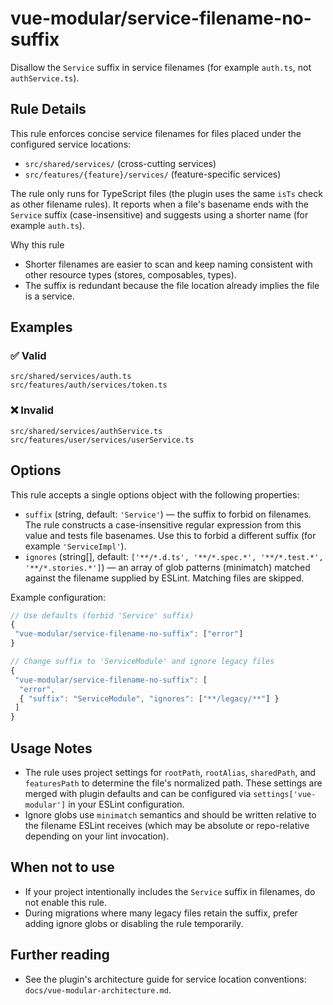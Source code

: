 # vue-modular/service-filename-no-suffix

Disallow the `Service` suffix in service filenames (for example `auth.ts`, not `authService.ts`).

## Rule Details

This rule enforces concise service filenames for files placed under the configured service locations:

- `src/shared/services/` (cross-cutting services)
- `src/features/{feature}/services/` (feature-specific services)

The rule only runs for TypeScript files (the plugin uses the same `isTs` check as other filename rules). It reports when a file's basename ends with the `Service` suffix (case-insensitive) and suggests using a shorter name (for example `auth.ts`).

Why this rule

- Shorter filenames are easier to scan and keep naming consistent with other resource types (stores, composables, types).
- The suffix is redundant because the file location already implies the file is a service.

## Examples

### ✅ Valid

```text
src/shared/services/auth.ts
src/features/auth/services/token.ts
```

### ❌ Invalid

```text
src/shared/services/authService.ts
src/features/user/services/userService.ts
```

## Options

This rule accepts a single options object with the following properties:

- `suffix` (string, default: `'Service'`) — the suffix to forbid on filenames. The rule constructs a case-insensitive regular expression from this value and tests file basenames. Use this to forbid a different suffix (for example `'ServiceImpl'`).
- `ignores` (string[], default: `['**/*.d.ts', '**/*.spec.*', '**/*.test.*', '**/*.stories.*']`) — an array of glob patterns (minimatch) matched against the filename supplied by ESLint. Matching files are skipped.

Example configuration:

```js
// Use defaults (forbid 'Service' suffix)
{
 "vue-modular/service-filename-no-suffix": ["error"]
}

// Change suffix to 'ServiceModule' and ignore legacy files
{
 "vue-modular/service-filename-no-suffix": [
  "error",
  { "suffix": "ServiceModule", "ignores": ["**/legacy/**"] }
 ]
}
```

## Usage Notes

- The rule uses project settings for `rootPath`, `rootAlias`, `sharedPath`, and `featuresPath` to determine the file's normalized path. These settings are merged with plugin defaults and can be configured via `settings['vue-modular']` in your ESLint configuration.
- Ignore globs use `minimatch` semantics and should be written relative to the filename ESLint receives (which may be absolute or repo-relative depending on your lint invocation).

## When not to use

- If your project intentionally includes the `Service` suffix in filenames, do not enable this rule.
- During migrations where many legacy files retain the suffix, prefer adding ignore globs or disabling the rule temporarily.

## Further reading

- See the plugin's architecture guide for service location conventions: `docs/vue-modular-architecture.md`.
